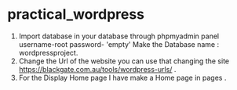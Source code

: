 # practical_wordpress
1) Import database in your database through phpmyadmin panel username-root  password- 'empty' Make the Database name : wordpressproject.
2) Change the Url of the website you can use that changing the site https://blackgate.com.au/tools/wordpress-urls/ .
3) For the Display Home page I have make a Home page in pages .
 
